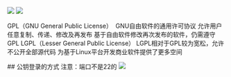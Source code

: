 
![](index_files/367bd0b0-e1a2-481d-b4f5-91c700e21356.png)
![](index_files/df734cbc-c9ad-43ea-aa75-f4502b14659d.png)

GPL（GNU General Public License） 
GNU自由软件的通用许可协议
允许用户任意复制、传递、修改及再发布
基于自由软件修改再次发布的软件，仍需遵守GPL
LGPL（Lesser General Public License）
LGPL相对于GPL较为宽松，允许不公开全部源代码
为基于Linux平台开发商业软件提供了更多空间





## 公钥登录的方式
注意：端口不是22的
![](index_files/f37dfbe8-7a86-4e9b-9669-b1a7d7072595.png)





